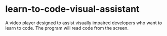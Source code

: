 # learn-to-code-visual-assistant
A video player designed to assist visually impaired developers who want to learn to code. The program will read code from the screen.

